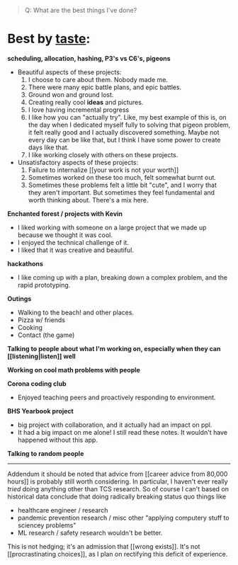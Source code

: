 > Q: What are the best things I've done?
# Best by [taste](https://jzhao.xyz/posts/aesthetics-and-taste):

**scheduling, allocation, hashing, P3's vs C6's, pigeons**
-  Beautiful aspects of these projects:
	1. I choose to care about them. Nobody made me. 
	2. There were many epic battle plans, and epic battles.
	3. Ground won and ground lost. 
	4. Creating really cool **ideas** and pictures. 
	5. I love having incremental progress
	7. I like how you can "actually try". Like, my best example of this is, on the day when I dedicated myself fully to solving that pigeon problem, it felt really good and I actually discovered something. Maybe not every day can be like that, but I think I have some power to create days like that. 
	8. I like working closely with others on these projects. 
- Unsatisfactory aspects of these projects: 
	1. Failure to internalize [[your work is not your worth]]
	2. Sometimes worked on these too much, felt somewhat burnt out. 
	3. Sometimes these problems felt a little bit "cute", and I worry that they aren't important. But sometimes they feel fundamental and worth thinking about. There's a mix here. 

**Enchanted forest / projects with Kevin**
- I liked working with someone on a large project that we made up because we thought it was cool. 
- I enjoyed the technical challenge of it. 
- I liked that it was creative and beautiful. 

**hackathons**
- I like coming up with a plan, breaking down a complex problem, and the rapid prototyping. 

**Outings**
- Walking to the beach! and other places.
- Pizza w/ friends
- Cooking
- Contact (the game)

**Talking to people about what I'm working on, especially when they can [[listening|listen]] well** 

**Working on cool math problems with people**

**Corona coding club**
- Enjoyed teaching peers and proactively responding to environment.

**BHS Yearbook project**
- big project with collaboration, and it actually had an impact on ppl. 
- It had a big impact on me alone! I still read these notes. It wouldn't have happened without this app. 

**Talking to random people**


--- 

Addendum it should be noted that advice from [[career advice from 80,000 hours]] is probably still worth considering. 
In particular, I haven't ever really *tried* doing anything other than TCS research. 
So of course I can't based on historical data conclude that doing radically breaking status quo things like
- healthcare engineer / research
- pandemic prevention research / misc other "applying computery stuff to sciencey problems"
- ML research / safety research
wouldn't be better. 

This is not hedging; it's an admission that [[wrong exists]].
It's not [[procrastinating choices]], as I plan on rectifying this deficit of experience. 

